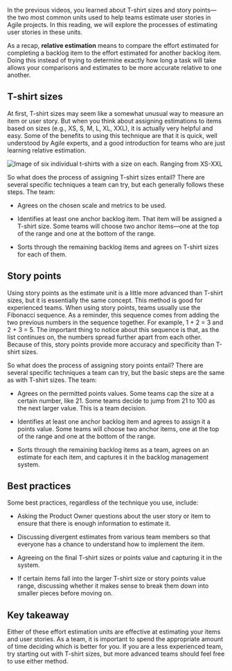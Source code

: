 
In the previous videos, you learned about T-shirt sizes and story points—the two most common units used to help teams estimate user stories in Agile projects. In this reading, we will explore the processes of estimating user stories in these units. 

As a recap, **relative estimation** means to compare the effort estimated for completing a backlog item to the effort estimated for another backlog item. Doing this instead of trying to determine exactly how long a task will take allows your comparisons and estimates to be more accurate relative to one another.

## **T-shirt sizes**

At first, T-shirt sizes may seem like a somewhat unusual way to measure an item or user story. But when you think about assigning estimations to items based on sizes (e.g., XS, S, M, L, XL, XXL), it is actually very helpful and easy. Some of the benefits to using this technique are that it is quick, well understood by Agile experts, and a good introduction for teams who are just learning relative estimation.

![Image of six individual t-shirts with a size on each. Ranging from XS-XXL](https://d3c33hcgiwev3.cloudfront.net/imageAssetProxy.v1/1eAjikJYRpugI4pCWEab0w_46ed6be1cdeb400690ed048913fe21b4_C5M3L1R4.png?expiry=1748044800000&hmac=araMLGNvsS1-ioDrhxpcvHmX4qVQfeXp2Tp1OcPziAA)

So what does the process of assigning T-shirt sizes entail? There are several specific techniques a team can try, but each generally follows these steps. The team: 

- Agrees on the chosen scale and metrics to be used.
    
- Identifies at least one anchor backlog item. That item will be assigned a T-shirt size. Some teams will choose two anchor items—one at the top of the range and one at the bottom of the range.
    
- Sorts through the remaining backlog items and agrees on T-shirt sizes for each of them. 
    

## **Story points**

Using story points as the estimate unit is a little more advanced than T-shirt sizes, but it is essentially the same concept. This method is good for experienced teams. When using story points, teams usually use the Fibonacci sequence. As a reminder, this sequence comes from adding the two previous numbers in the sequence together. For example, 1 + 2 = 3 and 2 + 3 = 5. The important thing to notice about this sequence is that, as the list continues on, the numbers spread further apart from each other. Because of this, story points provide more accuracy and specificity than T-shirt sizes. 

So what does the process of assigning story points entail? There are several specific techniques a team can try, but the basic steps are the same as with T-shirt sizes. The team: 

- Agrees on the permitted points values. Some teams cap the size at a certain number, like 21. Some teams decide to jump from 21 to 100 as the next larger value. This is a team decision.
    
- Identifies at least one anchor backlog item and agrees to assign it a points value. Some teams will choose two anchor items, one at the top of the range and one at the bottom of the range.
    
- Sorts through the remaining backlog items as a team, agrees on an estimate for each item, and captures it in the backlog management system. 
    

## **Best practices**

Some best practices, regardless of the technique you use, include:

- Asking the Product Owner questions about the user story or item to ensure that there is enough information to estimate it.
    
- Discussing divergent estimates from various team members so that everyone has a chance to understand how to implement the item.
    
- Agreeing on the final T-shirt sizes or points value and capturing it in the system.
    
- If certain items fall into the larger T-shirt size or story points value range, discussing whether it makes sense to break them down into smaller pieces before moving on.
    

## **Key takeaway**

Either of these effort estimation units are effective at estimating your items and user stories. As a team, it is important to spend the appropriate amount of time deciding which is better for you. If you are a less experienced team, try starting out with T-shirt sizes, but more advanced teams should feel free to use either method.